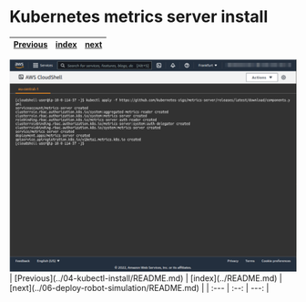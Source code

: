 # Kubernetes metrics server install
| [Previous](../04-kubectl-install/README.md) | [index](../README.md) | [next](../06-deploy-robot-simulation/README.md) |
| :--- | :--: | ---: |
<img src="05-metrics-server-00.png"/>
| [Previous](../04-kubectl-install/README.md) | [index](../README.md) | [next](../06-deploy-robot-simulation/README.md) |
| :--- | :--: | ---: |